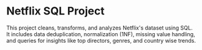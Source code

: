 # Netflix SQL Project

This project cleans, transforms, and analyzes Netflix's dataset using SQL.  
It includes data deduplication, normalization (1NF), missing value handling, and queries for insights like top directors, genres, and country wise trends.
